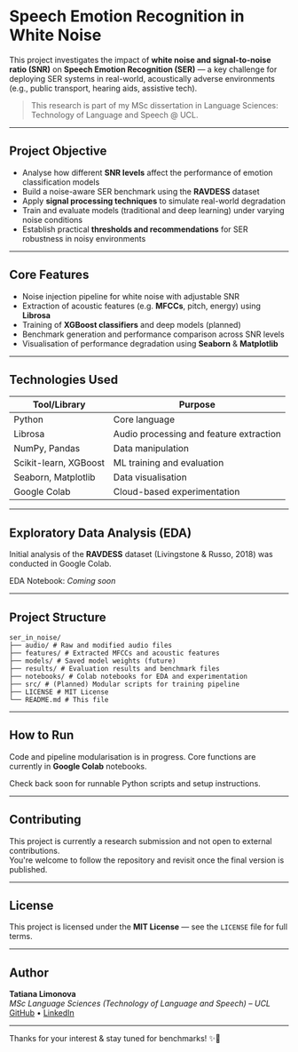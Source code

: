 # Speech Emotion Recognition in White Noise

This project investigates the impact of **white noise and signal-to-noise ratio (SNR)** on **Speech Emotion Recognition (SER)** — a key challenge for deploying SER systems in real-world, acoustically adverse environments (e.g., public transport, hearing aids, assistive tech).

> This research is part of my MSc dissertation in Language Sciences: Technology of Language and Speech @ UCL.

---

## Project Objective

- Analyse how different **SNR levels** affect the performance of emotion classification models  
- Build a noise-aware SER benchmark using the **RAVDESS** dataset  
- Apply **signal processing techniques** to simulate real-world degradation  
- Train and evaluate models (traditional and deep learning) under varying noise conditions  
- Establish practical **thresholds and recommendations** for SER robustness in noisy environments

---

## Core Features

- Noise injection pipeline for white noise with adjustable SNR  
- Extraction of acoustic features (e.g. **MFCCs**, pitch, energy) using **Librosa**  
- Training of **XGBoost classifiers** and deep models (planned)  
- Benchmark generation and performance comparison across SNR levels  
- Visualisation of performance degradation using **Seaborn** & **Matplotlib**

---

## Technologies Used

| Tool/Library         | Purpose                                 |
|----------------------|------------------------------------------|
| Python               | Core language                           |
| Librosa              | Audio processing and feature extraction |
| NumPy, Pandas        | Data manipulation                       |
| Scikit-learn, XGBoost| ML training and evaluation              |
| Seaborn, Matplotlib  | Data visualisation                      |
| Google Colab         | Cloud-based experimentation             |

---

## Exploratory Data Analysis (EDA)

Initial analysis of the **RAVDESS** dataset (Livingstone & Russo, 2018) was conducted in Google Colab.

EDA Notebook: *Coming soon*

---

## Project Structure

```
ser_in_noise/
├── audio/ # Raw and modified audio files
├── features/ # Extracted MFCCs and acoustic features
├── models/ # Saved model weights (future)
├── results/ # Evaluation results and benchmark files
├── notebooks/ # Colab notebooks for EDA and experimentation
├── src/ # (Planned) Modular scripts for training pipeline
├── LICENSE # MIT License
└── README.md # This file
```

---

## How to Run

Code and pipeline modularisation is in progress. Core functions are currently in **Google Colab** notebooks.

Check back soon for runnable Python scripts and setup instructions.

---

## Contributing

This project is currently a research submission and not open to external contributions.  
You're welcome to follow the repository and revisit once the final version is published.

---

## License

This project is licensed under the **MIT License** — see the `LICENSE` file for full terms.

---

## Author

**Tatiana Limonova**  
*MSc Language Sciences (Technology of Language and Speech) – UCL*  
[GitHub](https://github.com/kanincityy) • [LinkedIn](https://linkedin.com/in/tatianalimonova)

---

Thanks for your interest & stay tuned for benchmarks! ✨🐇
